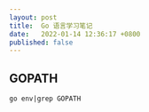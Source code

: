 ```yaml
---
layout: post
title:  Go 语言学习笔记
date:   2022-01-14 12:36:17 +0800
published: false
---
```



## GOPATH ##

`go env|grep GOPATH`




